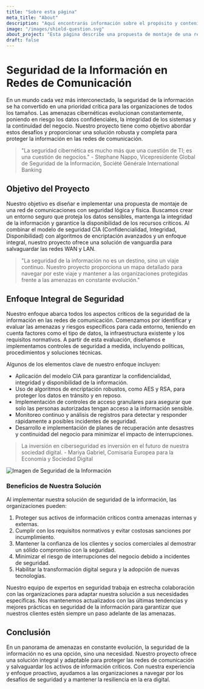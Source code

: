 ```yaml
---
title: "Sobre esta página"
meta_title: "About"
description: "Aquí encontrarás información sobre el propósito y contenido de esta página."
image: "/images/shield-question.svg"
about_project: "Esta página describe una propuesta de montaje de una red de comunicaciones con seguridad lógica y física para un trabajo de universidad. La información aquí es usada únicamente para fines académicos."
draft: false
---
```


# Seguridad de la Información en Redes de Comunicación

En un mundo cada vez más interconectado, la seguridad de la información se ha convertido en una prioridad crítica para las organizaciones de todos los tamaños. Las amenazas cibernéticas evolucionan constantemente, poniendo en riesgo los datos confidenciales, la integridad de los sistemas y la continuidad del negocio. Nuestro proyecto tiene como objetivo abordar estos desafíos y proporcionar una solución robusta y completa para proteger la información en las redes de comunicación.

> "La seguridad cibernética es mucho más que una cuestión de TI; es una cuestión de negocios." - Stephane Nappo, Vicepresidente Global de Seguridad de la Información, Société Générale International Banking

## Objetivo del Proyecto

Nuestro objetivo es diseñar e implementar una propuesta de montaje de una red de comunicaciones con seguridad lógica y física. Buscamos crear un entorno seguro que proteja los datos sensibles, mantenga la integridad de la información y garantice la disponibilidad de los recursos críticos. Al combinar el modelo de seguridad CIA (Confidencialidad, Integridad, Disponibilidad) con algoritmos de encriptación avanzados y un enfoque integral, nuestro proyecto ofrece una solución de vanguardia para salvaguardar las redes WAN y LAN.


> "La seguridad de la información no es un destino, sino un viaje continuo. Nuestro proyecto proporciona un mapa detallado para navegar por este viaje y mantener a las organizaciones protegidas frente a las amenazas en constante evolución."


## Enfoque Integral de Seguridad

Nuestro enfoque abarca todos los aspectos críticos de la seguridad de la información en las redes de comunicación. Comenzamos por identificar y evaluar las amenazas y riesgos específicos para cada entorno, teniendo en cuenta factores como el tipo de datos, la infraestructura existente y los requisitos normativos. A partir de esta evaluación, diseñamos e implementamos controles de seguridad a medida, incluyendo políticas, procedimientos y soluciones técnicas.

Algunos de los elementos clave de nuestro enfoque incluyen:

- Aplicación del modelo CIA para garantizar la confidencialidad, integridad y disponibilidad de la información.
- Uso de algoritmos de encriptación robustos, como AES y RSA, para proteger los datos en tránsito y en reposo.
- Implementación de controles de acceso granulares para asegurar que solo las personas autorizadas tengan acceso a la información sensible.
- Monitoreo continuo y análisis de registros para detectar y responder rápidamente a posibles incidentes de seguridad.
- Desarrollo e implementación de planes de recuperación ante desastres y continuidad del negocio para minimizar el impacto de interrupciones.

> La inversión en ciberseguridad es inversión en el futuro de nuestra sociedad digital. - Mariya Gabriel, Comisaria Europea para la Economía y Sociedad Digital

![Imagen de Seguridad de la Información](/images/shield-plus.png)

### Beneficios de Nuestra Solución

Al implementar nuestra solución de seguridad de la información, las organizaciones pueden:

1. Proteger sus activos de información críticos contra amenazas internas y externas.
2. Cumplir con los requisitos normativos y evitar costosas sanciones por incumplimiento.
3. Mantener la confianza de los clientes y socios comerciales al demostrar un sólido compromiso con la seguridad.
4. Minimizar el riesgo de interrupciones del negocio debido a incidentes de seguridad.
5. Habilitar la transformación digital segura y la adopción de nuevas tecnologías.

Nuestro equipo de expertos en seguridad trabaja en estrecha colaboración con las organizaciones para adaptar nuestra solución a sus necesidades específicas. Nos mantenemos actualizados con las últimas tendencias y mejores prácticas en seguridad de la información para garantizar que nuestros clientes estén siempre un paso adelante de las amenazas.

## Conclusión

En un panorama de amenazas en constante evolución, la seguridad de la información no es una opción, sino una necesidad. Nuestro proyecto ofrece una solución integral y adaptable para proteger las redes de comunicación y salvaguardar los activos de información críticos. Con nuestra experiencia y enfoque proactivo, ayudamos a las organizaciones a navegar por los desafíos de seguridad y a mantener la resiliencia en la era digital.


